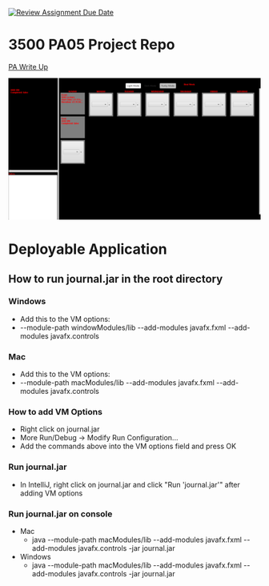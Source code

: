 [![Review Assignment Due Date](https://classroom.github.com/assets/deadline-readme-button-24ddc0f5d75046c5622901739e7c5dd533143b0c8e959d652212380cedb1ea36.svg)](https://classroom.github.com/a/x6ckGcN8)
# 3500 PA05 Project Repo

[PA Write Up](https://markefontenot.notion.site/PA-05-8263d28a81a7473d8372c6579abd6481)

![img.png](img.png)

# Deployable Application
## How to run journal.jar in the root directory
### Windows
- Add this to the VM options:
- --module-path windowModules/lib --add-modules javafx.fxml --add-modules javafx.controls
### Mac
- Add this to the VM options:
- --module-path macModules/lib --add-modules javafx.fxml --add-modules javafx.controls
### How to add VM Options
- Right click on journal.jar
- More Run/Debug -> Modify Run Configuration...
- Add the commands above into the VM options field and press OK
### Run journal.jar
- In IntelliJ, right click on journal.jar and click "Run 'journal.jar'" after adding VM options
### Run journal.jar on console
- Mac
  - java --module-path macModules/lib --add-modules javafx.fxml --add-modules javafx.controls -jar journal.jar
- Windows
  - java --module-path macModules/lib --add-modules javafx.fxml --add-modules javafx.controls -jar journal.jar

